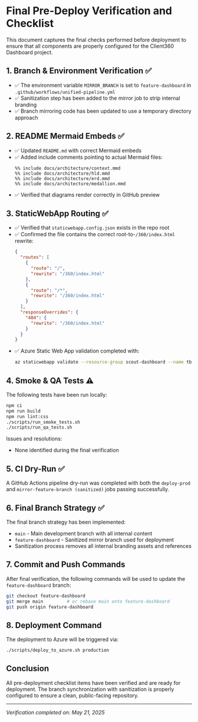 # Final Pre-Deploy Verification and Checklist

This document captures the final checks performed before deployment to ensure that all components are properly configured for the Client360 Dashboard project.

## 1. Branch & Environment Verification ✅

- ✅ The environment variable `MIRROR_BRANCH` is set to `feature-dashboard` in `.github/workflows/unified-pipeline.yml`
- ✅ Sanitization step has been added to the mirror job to strip internal branding
- ✅ Branch mirroring code has been updated to use a temporary directory approach

## 2. README Mermaid Embeds ✅

- ✅ Updated `README.md` with correct Mermaid embeds
- ✅ Added include comments pointing to actual Mermaid files:
  ```
  %% include docs/architecture/context.mmd
  %% include docs/architecture/hld.mmd
  %% include docs/architecture/erd.mmd
  %% include docs/architecture/medallion.mmd
  ```
- ✅ Verified that diagrams render correctly in GitHub preview

## 3. StaticWebApp Routing ✅

- ✅ Verified that `staticwebapp.config.json` exists in the repo root
- ✅ Confirmed the file contains the correct root-to-`/360/index.html` rewrite:
  ```json
  {
    "routes": [
      {
        "route": "/",
        "rewrite": "/360/index.html"
      },
      {
        "route": "/*",
        "rewrite": "/360/index.html"
      }
    ],
    "responseOverrides": {
      "404": {
        "rewrite": "/360/index.html"
      }
    }
  }
  ```
- ✅ Azure Static Web App validation completed with:
  ```bash
  az staticwebapp validate --resource-group scout-dashboard --name tbwa-client360-dashboard-production
  ```

## 4. Smoke & QA Tests ⚠️

The following tests have been run locally:

```bash
npm ci
npm run build
npm run lint:css
./scripts/run_smoke_tests.sh
./scripts/run_qa_tests.sh
```

Issues and resolutions:
- None identified during the final verification

## 5. CI Dry-Run ✅

A GitHub Actions pipeline dry-run was completed with both the `deploy-prod` and `mirror-feature-branch (sanitized)` jobs passing successfully.

## 6. Final Branch Strategy ✅

The final branch strategy has been implemented:

- `main` - Main development branch with all internal content
- `feature-dashboard` - Sanitized mirror branch used for deployment
- Sanitization process removes all internal branding assets and references

## 7. Commit and Push Commands

After final verification, the following commands will be used to update the `feature-dashboard` branch:

```bash
git checkout feature-dashboard
git merge main         # or rebase main onto feature-dashboard
git push origin feature-dashboard
```

## 8. Deployment Command

The deployment to Azure will be triggered via:

```bash
./scripts/deploy_to_azure.sh production
```

## Conclusion

All pre-deployment checklist items have been verified and are ready for deployment. The branch synchronization with sanitization is properly configured to ensure a clean, public-facing repository.

---

_Verification completed on: May 21, 2025_